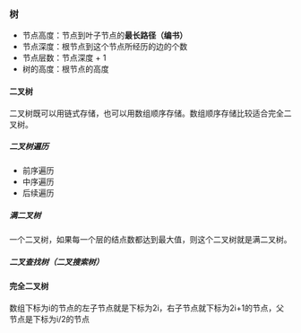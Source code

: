 ### 树
* 节点高度：节点到叶子节点的**最长路径（编书）**
* 节点深度：根节点到这个节点所经历的边的个数
* 节点层数：节点深度 + 1
* 树的高度：根节点的高度


#### 二叉树

二叉树既可以用链式存储，也可以用数组顺序存储。数组顺序存储比较适合完全二叉树。

##### 二叉树遍历
* 前序遍历
* 中序遍历
* 后续遍历


##### 满二叉树
一个二叉树，如果每一个层的结点数都达到最大值，则这个二叉树就是满二叉树。


##### 二叉查找树（二叉搜索树）

#### 完全二叉树
数组下标为i的节点的左子节点就是下标为2i，右子节点就下标为2i+1的节点，父节点是下标为i/2的节点



